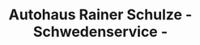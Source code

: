 ---
title: "Autohaus Rainer Schulze - Schwedenservice -"
url: /reichelsheim-odenwald/autohaus-rainer-schulze-schwedenservice/
shop: Autohaus
---
